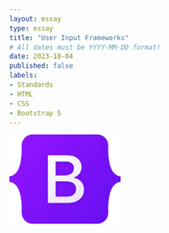 ```yaml
---
layout: essay
type: essay
title: "User Input Frameworks"
# All dates must be YYYY-MM-DD format!
date: 2023-10-04
published: false
labels:
- Standards
- HTML
- CSS
- Bootstrap 5
---
```


<img width="200" class="rounded float-start pe-4" src="../img/bootstrap-logo.svg">

